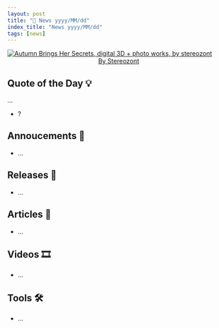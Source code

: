 ```yaml
---
layout: post
title: "📜 News yyyy/MM/dd"
index_title: "News yyyy/MM/dd"
tags: [news]
---
```


<a href="https://www.reddit.com/r/Art/comments/jh0fhy/midnight_gleam_me_digital_2019/">
  <img src=""
     alt="Autumn Brings Her Secrets, digital 3D + photo works, by stereozont"
     class="image">
</a>

<div style="text-align:center">
   <a href="https://www.reddit.com/r/Art/comments/jh0fhy/midnight_gleam_me_digital_2019/">By Stereozont</a>
</div>

## Quote of the Day 💡

...

- ?

## Annoucements 🥁

- ...

## Releases 🥳

- ...

## Articles 📜

- ...

## Videos 🎞

- ...

## Tools 🛠

- ...



